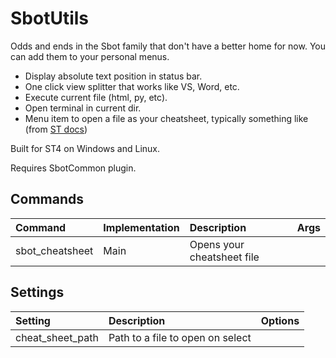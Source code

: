 # SbotUtils

Odds and ends in the Sbot family that don't have a better home for now. You can add them to your personal menus.

- Display absolute text position in status bar.
- One click view splitter that works like VS, Word, etc.
- Execute current file (html, py, etc).
- Open terminal in current dir.
- Menu item to open a file as your cheatsheet, typically something like (from [ST docs](https://www.sublimetext.com/docs/))

Built for ST4 on Windows and Linux.

Requires SbotCommon plugin.

## Commands
| Command                    | Implementation | Description                        | Args                        |
| :--------                  | :-------       | :-------                           | :-------                    |
| sbot_cheatsheet            | Main           | Opens your cheatsheet file         |                             |

## Settings
| Setting            | Description                        | Options                                              |
| :--------          | :-------                           | :------                                              |
| cheat_sheet_path   | Path to a file to open on select   |                                                      |

